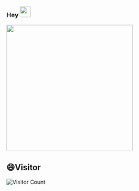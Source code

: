 ### Hey <img src="https://github.com/dqzboy/dqzboy/assets/42825450/97471f55-148e-41af-a79c-63fcda189a81" width="28px">

<img src="https://tva4.sinaimg.cn/large/008k1Yt0ly1h4no500obvg30fk0bo1cn.gif" width="330" />

<!--
✨STAR
---
![GitHub账户信息统计](https://github-stats.ubrong.com/api?username=whoopscs&show_icons=true&theme=tokyonight)-->

😄Visitor
---
![Visitor Count](https://profile-counter.glitch.me/{whoopscs}/count.svg)

<!--
⚡Language
---
![GitHub账户最常用语言](https://github-stats.ubrong.com/api/top-langs/?username=whoopscs&layout=compact&theme=tokyonight)-->



<!--
**whoopscs/whoopscs** is a ✨ _special_ ✨ repository because its `README.md` (this file) appears on your GitHub profile.

Here are some ideas to get you started:

- 🔭 I’m currently working on ...
- 🌱 I’m currently learning ...
- 👯 I’m looking to collaborate on ...
- 🤔 I’m looking for help with ...
- 💬 Ask me about ...
- 📫 How to reach me: ...
- 😄 Pronouns: ...
- ⚡ Fun fact: ...
- 🎮 A Nintendo fan and FPS games lover , you can also find me on ...
-->





[comment]: 我是注释
[//]: 我是注释
[^_^]: 我是注释
